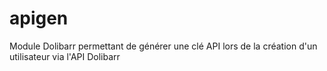 # apigen
Module Dolibarr permettant de générer une clé API lors de la création d'un utilisateur via l'API Dolibarr
